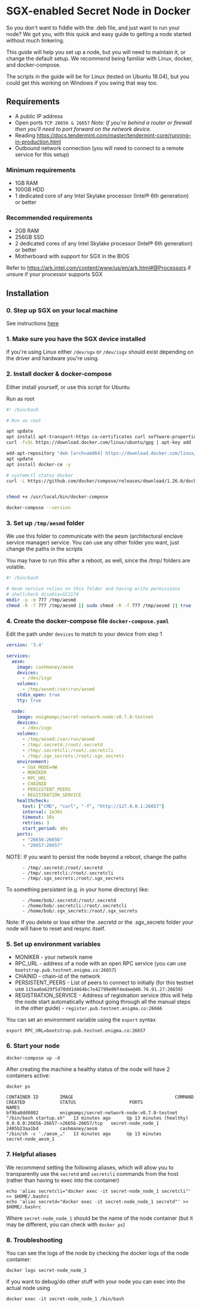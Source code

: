 # SGX-enabled Secret Node in Docker

So you don't want to fiddle with the .deb file, and just want to run your node? We got you, with this quick and easy guide to getting a node started without much tinkering.

This guide will help you set up a node, but you will need to maintain it, or change the default setup. We recommend being familiar with Linux, docker, and docker-compose.

The scripts in the guide will be for Linux (tested on Ubuntu 18.04), but you could get this working on Windows if you swing that way too.


## Requirements

- A public IP address
- Open ports `TCP 26656 & 26657` _Note: If you're behind a router or firewall then you'll need to port forward on the network device._
- Reading https://docs.tendermint.com/master/tendermint-core/running-in-production.html
- Outbound network connection (you will need to connect to a remote service for this setup)

### Minimum requirements

- 1GB RAM
- 100GB HDD
- 1 dedicated core of any Intel Skylake processor (Intel® 6th generation) or better

### Recommended requirements

- 2GB RAM
- 256GB SSD
- 2 dedicated cores of any Intel Skylake processor (Intel® 6th generation) or better
- Motherboard with support for SGX in the BIOS

Refer to https://ark.intel.com/content/www/us/en/ark.html#@Processors if unsure if your processor supports SGX

## Installation

### 0. Step up SGX on your local machine

See instructions [here](/docs/validators-and-full-nodes/setup-sgx.md)

### 1. Make sure you have the SGX device installed

If you're using Linux either `/dev/sgx` or `/dev/isgx` should exist depending on the driver and hardware you're using. 

### 2. Install docker & docker-compose

Either install yourself, or use this script for Ubuntu

Run as root

```bash
#! /bin/bash

# Run as root

apt update
apt install apt-transport-https ca-certificates curl software-properties-common -y
curl -fsSL https://download.docker.com/linux/ubuntu/gpg | apt-key add -

add-apt-repository "deb [arch=amd64] https://download.docker.com/linux/ubuntu bionic stable"
apt update
apt install docker-ce -y

# systemctl status docker
curl -L https://github.com/docker/compose/releases/download/1.26.0/docker-compose-"$(uname -s)"-"$(uname -m)" -o /usr/local/bin/docker-compose


chmod +x /usr/local/bin/docker-compose

docker-compose --version
```

### 3. Set up `/tmp/aesmd` folder

We use this folder to communicate with the aesm (architectural enclave service manager) service. You can use any other folder you want, just change the paths in the scripts

You may have to run this after a reboot, as well, since the /tmp/ folders are volatile.

```bash
#! /bin/bash

# Aesm service relies on this folder and having write permissions
# shellcheck disable=SC2174
mkdir -p -m 777 /tmp/aesmd
chmod -R -f 777 /tmp/aesmd || sudo chmod -R -f 777 /tmp/aesmd || true
```

### 4. Create the docker-compose file `docker-compose.yaml`

Edit the path under `devices` to match to your device from step 1

```yaml
version: '3.4'

services:
  aesm:
    image: cashmaney/aesm
    devices:
      - /dev/isgx
    volumes:
      - /tmp/aesmd:/var/run/aesmd
    stdin_open: true
    tty: true

  node:
    image: enigmampc/secret-network-node:v0.7.0-testnet
    devices:
      - /dev/isgx
    volumes:
      - /tmp/aesmd:/var/run/aesmd
      - /tmp/.secretd:/root/.secretd
      - /tmp/.secretcli:/root/.secretcli
      - /tmp/.sgx_secrets:/root/.sgx_secrets
    environment:
      - SGX_MODE=HW
      - MONIKER
      - RPC_URL
      - CHAINID
      - PERSISTENT_PEERS
      - REGISTRATION_SERVICE
    healthcheck:
      test: ["CMD", "curl", "-f", "http://127.0.0.1:26657"]
      interval: 1m30s
      timeout: 10s
      retries: 3
      start_period: 40s
    ports:
      - "26656:26656"
      - "26657:26657"
```

NOTE: If you want to persist the node beyond a reboot, change the paths

```
      - /tmp/.secretd:/root/.secretd
      - /tmp/.secretcli:/root/.secretcli
      - /tmp/.sgx_secrets:/root/.sgx_secrets
```

To something persistent (e.g. in your home directory) like:

```
      - /home/bob/.secretd:/root/.secretd
      - /home/bob/.secretcli:/root/.secretcli
      - /home/bob/.sgx_secrets:/root/.sgx_secrets
```

Note: If you delete or lose either the .secretd or the .sgx_secrets folder your node will have to reset and resync itself.

### 5. Set up environment variables 

* MONIKER - your network name
* RPC_URL - address of a node with an open RPC service (you can use `bootstrap.pub.testnet.enigma.co:26657`)
* CHAINID - chain-id of the network
* PERSISTENT_PEERS - List of peers to connect to initially (for this testnet use `115aa0a629f5d70dd1d464bc7e42799e00f4edae@40.76.91.27:26656`)
* REGISTRATION_SERVICE - Address of registration service (this will help the node start automatically without going through all the manual steps in the other guide) - `register.pub.testnet.enigma.co:26666`

You can set an environment variable using the `export` syntax

`export RPC_URL=bootstrap.pub.testnet.enigma.co:26657`

### 6. Start your node

`docker-compose up -d`

After creating the machine a healthy status of the node will have 2 containers active:

```docker ps```

```
CONTAINER ID        IMAGE                                      COMMAND                  CREATED             STATUS                    PORTS                                  NAMES
bf9ba8dd0802        enigmampc/secret-network-node:v0.7.0-testnet   "/bin/bash startup.sh"   13 minutes ago      Up 13 minutes (healthy)   0.0.0.0:26656-26657->26656-26657/tcp   secret-node_node_1
2405b23aa1bd        cashmaney/aesm                             "/bin/sh -c './aesm_…"   13 minutes ago      Up 13 minutes                                                    secret-node_aesm_1
```

### 7. Helpful aliases

We recommend setting the following aliases, which will allow you to transparently use the `secretd` and `secretcli` commands from the host (rather than having to exec into the container)

```
echo 'alias secretcli="docker exec -it secret-node_node_1 secretcli"' >> $HOME/.bashrc
echo 'alias secretd="docker exec -it secret-node_node_1 secretd"' >> $HOME/.bashrc
```

Where `secret-node_node_1` should be the name of the node container (but it may be different, you can check with `docker ps`)

### 8. Troubleshooting

You can see the logs of the node by checking the docker logs of the node container:

```docker logs secret-node_node_1```

If you want to debug/do other stuff with your node you can exec into the actual node using

```docker exec -it secret-node_node_1 /bin/bash```



